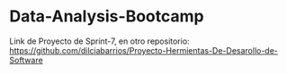 # Data-Analysis-Bootcamp

Link de Proyecto de Sprint-7, en otro repositorio: https://github.com/dilciabarrios/Proyecto-Hermientas-De-Desarollo-de-Software

